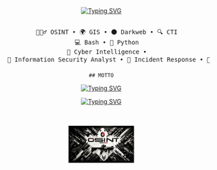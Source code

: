 <div align="center">
<a href="https://git.io/typing-svg"><img src="https://readme-typing-svg.demolab.com?font=Fira+Code&weight=800&size=16&pause=1000&color=F70202&background=47FBFF00&vCenter=true&multiline=true&width=441&height=62&lines=I'm+Emre%2C+an+Intelligence+Analyst+and+Red+Teamer." alt="Typing SVG" /></a>
<br><br>
<pre>
    🕵🏻‍♂️ OSINT • 🌍 GIS • 🌑 Darkweb • 🔍 CTI 
    💻 Bash • 🐍 Python 
    🧠 Cyber Intelligence • 
    🔐 Information Security Analyst • 🚨 Incident Response • 🥷 Red Team • 🛡️ Penetration Test •  
</pre>
    
    ## MOTTO
<a href="https://git.io/typing-svg"><img src="https://readme-typing-svg.demolab.com?font=Fira+Code&weight=800&size=14&pause=1000&color=F71600&background=47FBFF00&vCenter=true&multiline=true&width=441&height=62&lines=Searching+for+vulnerabilities+in+machines+is+foolish." alt="Typing SVG" /></a>
    
<a href="https://git.io/typing-svg"><img src="https://readme-typing-svg.demolab.com?font=Fira+Code&weight=800&size=14&pause=1000&color=F71600&background=47FBFF00&vCenter=true&multiline=true&width=441&height=62&lines=Look+for+vulnerabilities+in+the+deep+desires+of+humans" alt="Typing SVG" /></a>

<br><br>
<img src="dadsa.jpeg" alt="sherlock holmes cartoon with a magnifying glass" width="30%" height="30%"/>
<br><br><br>

<br><br>
